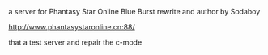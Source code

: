 a server for Phantasy Star Online Blue Burst rewrite and author by Sodaboy

http://www.phantasystaronline.cn:88/

that a test server and repair the c-mode

